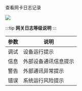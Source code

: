 查看网卡日志记录

<img src="/assets/plant-gateway-logs.png">

:::tip **网关日志等级说明**
:::

|   参数  |   说明  |
| --- | --- |
| 调试 | 设备运行提示 |
| 信息 | 外部设备通讯信息提示 |
| 警告 | 外部通讯异常提示 |
| 错误 | 系统运行风险提示 |
